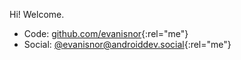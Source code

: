 Hi! Welcome.

* Code: [github.com/evanisnor](https://github.com/evanisnor){:rel="me"}
* Social: [@evanisnor@androiddev.social](https://androiddev.social/@evanisnor){:rel="me"}

